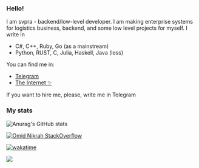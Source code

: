 ### Hello!

I am svpra - backend/low-level developer. I am making enterprise systems 
for logistics business, backend, and some low level projects for myself. I write in
- C#, C++, Ruby, Go (as a mainstream) 
- Python, RUST, C, Julia, Haskell, Java (less)

You can find me in:
- [Telegram](HTTPS://t.me/svprax) 
- [The Internet ✨](https://svpra.ml/)
                                   
If you want to hire me, please, write me in Telegram

### My stats

![Anurag's GitHub stats](https://github-readme-stats.vercel.app/api?username=svpra&theme=dark&include_all_commits=true&count_private=true&show_icons=true)

[![Omid Nikrah StackOverflow](https://github-readme-stackoverflow.vercel.app/?userID=17337055&layout=compact&theme=dark)](https://ru.stackoverflow.com/users/469436/svpra)

[![wakatime](https://wakatime.com/badge/user/4f140be3-3d32-41c2-b9fe-9f89c2e6ab34.svg)](https://wakatime.com/@4f140be3-3d32-41c2-b9fe-9f89c2e6ab34)

![](https://komarev.com/ghpvc/?username=svpra&color=brightgreen)
